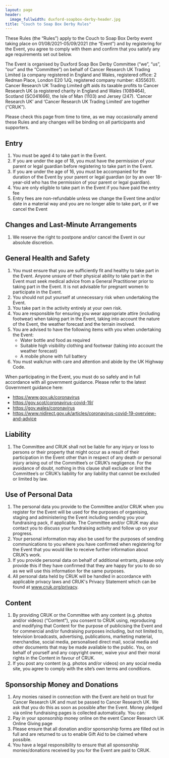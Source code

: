 ```yaml
---
layout: page
header:
  image_fullwidth: duxford-soapbox-derby-header.jpg
title: "Couch to Soap Box Derby Rules"
---
```


These Rules (the “Rules”) apply to the Couch to Soap Box Derby event taking place on 01/08/2021-05/09/2021 (the “Event”) and by registering for the Event, you agree to comply with them and confirm that you satisfy any age requirements set out below.

The Event is organised by Duxford Soap Box Derby Committee (“we”, “us”, “our” and the “Committee”) on behalf of Cancer Research UK Trading Limited (a company registered in England and Wales, registered office: 2 Redman Place, London E20 1JQ, registered company number: 4355631). Cancer Research UK Trading Limited gift aids its taxable profits to Cancer Research UK (a registered charity in England and Wales (1089464), Scotland (SC041666), the Isle of Man (1103) and Jersey (247). ‘Cancer Research UK’ and ‘Cancer Research UK Trading Limited’ are together (“CRUK”).

Please check this page from time to time, as we may occasionally amend these Rules and any changes will be binding on all participants and supporters.

## Entry
1. You must be aged 4 to take part in the Event.
2. If you are under the age of 18, you must have the permission of your parent or legal guardian before registering to take part in the Event.
3. If you are under the age of 16, you must be accompanied for the duration of the Event by your parent or legal guardian (or by an over 18-year-old who has the permission of your parent or legal guardian).
4. You are only eligible to take part in the Event if you have paid the entry fee
5. Entry fees are non-refundable unless we change the Event time and/or date in a material way and you are no longer able to take part, or if we cancel the Event  

## Changes and Last-Minute Arrangements
1. We reserve the right to postpone and/or cancel the Event in our absolute discretion.

## General Health and Safety
1. You must ensure that you are sufficiently fit and healthy to take part in the Event. Anyone unsure of their physical ability to take part in the Event must seek medical advice from a General Practitioner prior to taking part in the Event. It is not advisable for pregnant women to participate in the Event.
2. You should not put yourself at unnecessary risk when undertaking the Event.
3. You take part in the activity entirely at your own risk.
4. You are responsible for ensuring you wear appropriate attire (including footwear) when taking part in the Event, taking into account the nature of the Event, the weather forecast and the terrain involved. 
5. You are advised to have the following items with you when undertaking the Event:
    * Water bottle and food as required
    * Suitable high visibility clothing and footwear (taking into account the weather forecast)
    * A mobile phone with full battery
5. You must walk/run with care and attention and abide by the UK Highway Code.

When participating in the Event, you must do so safely and in full accordance with all government guidance.  Please refer to the latest Government guidance here:

- https://www.gov.uk/coronavirus
- https://gov.scot/coronavirus-covid-19/ 
- https://gov.wales/coronavirus 
- https://www.nidirect.gov.uk/articles/coronavirus-covid-19-overview-and-advice 

## Liability
1. The Committee and CRUK shall not be liable for any injury or loss to persons or their property that might occur as a result of their participation in the Event other than in respect of any death or personal injury arising out of the Committee’s or CRUK’s negligence. For the avoidance of doubt, nothing in this clause shall exclude or limit the Committee’s or CRUK’s liability for any liability that cannot be excluded or limited by law.

## Use of Personal Data
1. The personal data you provide to the Committee and/or CRUK when you register for the Event will be used for the purposes of organising, staging and administering the Event including sending you your fundraising pack, if applicable. The Committee and/or CRUK may also contact you to discuss your fundraising activity and follow up on your progress.
2. Your personal information may also be used for the purposes of sending communications to you where you have confirmed when registering for the Event that you would like to receive further information about CRUK’s work.
3. If you provide personal data on behalf of additional entrants, please only provide this if they have confirmed that they are happy for you to do so as we will use this information for the same purposes.
4. All personal data held by CRUK will be handled in accordance with applicable privacy laws and CRUK's Privacy Statement which can be found at www.cruk.org/privacy.

## Content
1. By providing CRUK or the Committee with any content (e.g. photos and/or videos) (“Content”), you consent to CRUK using, reproducing and modifying that Content for the purpose of publicising the Event and for commercial and/or fundraising purposes including, but not limited to, television broadcasts, advertising, publications, marketing material, merchandise, social media, personalised direct mail, social media and other documents that may be made available to the public. You, on behalf of yourself and any copyright owner, waive your and their moral rights in the Content in favour of CRUK.
2. If you post any content (e.g. photos and/or videos) on any social media site, you agree to comply with the site’s own terms and conditions.

## Sponsorship Money and Donations
1. Any monies raised in connection with the Event are held on trust for Cancer Research UK and must be passed to Cancer Research UK. We ask that you do this as soon as possible after the Event. Money pledged via online fundraising pages is collected automatically.  You can:
2. Pay in your sponsorship money online on the event Cancer Research UK Online Giving page
3. Please ensure that all donation and/or sponsorship forms are filled out in full and are returned to us to enable Gift Aid to be claimed where possible.
4. You have a legal responsibility to ensure that all sponsorship monies/donations received by you for the Event are paid to CRUK.

